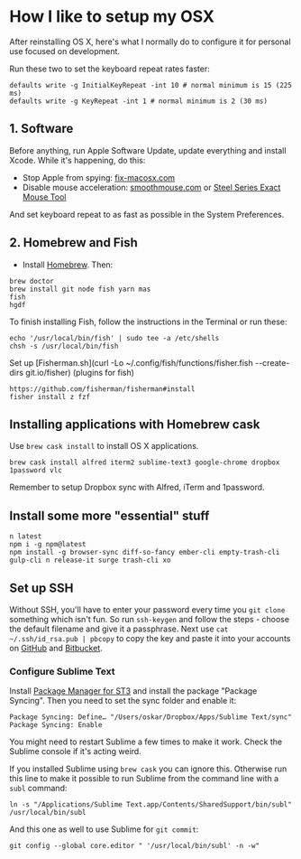 # How I like to setup my OSX

After reinstalling OS X, here's what I normally do to configure it for personal use focused on development.

Run these two to set the keyboard repeat rates faster:
```
defaults write -g InitialKeyRepeat -int 10 # normal minimum is 15 (225 ms)
defaults write -g KeyRepeat -int 1 # normal minimum is 2 (30 ms)
```

## 1. Software

Before anything, run Apple Software Update, update everything and install Xcode. While it's happening, do this:

- Stop Apple from spying: [fix-macosx.com](https://fix-macosx.com/)
- Disable mouse acceleration: [smoothmouse.com](http://smoothmouse.com) or [Steel Series Exact Mouse Tool](http://downloads.steelseriescdn.com/drivers/tools/steelseries-exactmouse-tool.dmg)

And set keyboard repeat to as fast as possible in the System Preferences.

## 2. Homebrew and Fish

- Install [Homebrew](http://mxcl.github.com/homebrew/). Then:

```
brew doctor
brew install git node fish yarn mas
fish
hgdf
```

To finish installing Fish, follow the instructions in the Terminal or run these:

```
echo '/usr/local/bin/fish' | sudo tee -a /etc/shells
chsh -s /usr/local/bin/fish
```

Set up [Fisherman.sh](curl -Lo ~/.config/fish/functions/fisher.fish --create-dirs git.io/fisher) (plugins for fish)

```
https://github.com/fisherman/fisherman#install
fisher install z fzf
```

## Installing applications with Homebrew cask

Use `brew cask install` to install OS X applications.

`brew cask install alfred iterm2 sublime-text3 google-chrome dropbox 1password vlc`

Remember to setup Dropbox sync with Alfred, iTerm and 1password.

## Install some more "essential" stuff

```
n latest
npm i -g npm@latest
npm install -g browser-sync diff-so-fancy ember-cli empty-trash-cli gulp-cli n release-it surge trash-cli xo
```

## Set up SSH

Without SSH, you'll have to enter your password every time you `git clone` something which isn't fun. So run `ssh-keygen` and follow the steps - choose the default filename and give it a passphrase. Next use `cat ~/.ssh/id_rsa.pub | pbcopy` to copy the key and paste it into your accounts on [GitHub](https://github.com/settings/ssh) and [Bitbucket](https://bitbucket.org/account/user/oskarrough/ssh-keys/).

### Configure Sublime Text

Install [Package Manager for ST3](https://sublime.wbond.net/installation#st3) and install the package "Package Syncing". Then you need to set the sync folder and enable it:

```
Package Syncing: Define… "/Users/oskar/Dropbox/Apps/Sublime Text/sync"
Package Syncing: Enable
```

You might need to restart Sublime a few times to make it work. Check the Sublime console if it's acting weird.

If you installed Sublime using `brew cask` you can ignore this. Otherwise run this line to make it possible to run Sublime from the command line with a `subl` command:

```
ln -s "/Applications/Sublime Text.app/Contents/SharedSupport/bin/subl" /usr/local/bin/subl
```

And this one as well to use Sublime for `git commit`:

```
git config --global core.editor " '/usr/local/bin/subl' -n -w"
```
